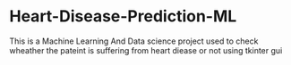# Heart-Disease-Prediction-ML
This is a Machine Learning And Data science project used to check wheather the pateint is suffering from heart diease or not using tkinter gui
